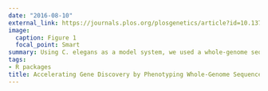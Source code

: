 ```yaml
---
date: "2016-08-10"
external_link: https://journals.plos.org/plosgenetics/article?id=10.1371/journal.pgen.1006235
image:
  caption: Figure 1
  focal_point: Smart
summary: Using C. elegans as a model system, we used a whole-genome sequenced multi-mutation library, from the Million Mutation Project, together with the Sequence Kernel Association Test (SKAT), to rapidly screen for and identify genes associated with a phenotype of interest, namely defects in dye-filling of ciliated sensory neurons. Such anomalies in dye-filling are often associated with the disruption of cilia, organelles which in humans are implicated in sensory physiology (including vision, smell and hearing), development and disease. 
tags:
- R packages
title: Accelerating Gene Discovery by Phenotyping Whole-Genome Sequenced Multi-Mutation Strains and Using the Sequence Kernel Association Test (SKAT)
---
```

